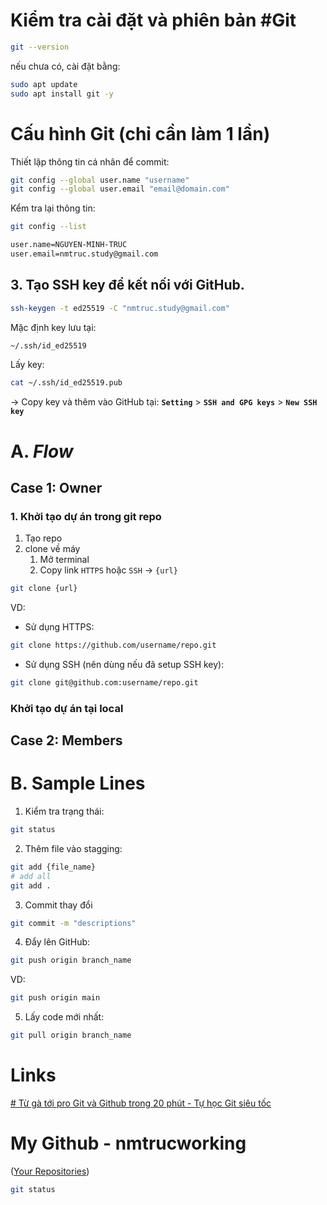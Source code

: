# Kiểm tra cài đặt và phiên bản #Git 
```bash
git --version
```
nếu chưa có, cài đặt bằng:
```bash
sudo apt update
sudo apt install git -y
```
# Cấu hình Git (chỉ cần làm 1 lần)
Thiết lập thông tin cá nhân để commit:
```bash
git config --global user.name "username"
git config --global user.email "email@domain.com"
```
Kểm tra lại thông tin:
```bash
git config --list

user.name=NGUYEN-MINH-TRUC
user.email=nmtruc.study@gmail.com
```
## 3. Tạo SSH key để kết nối với GitHub.
```bash
ssh-keygen -t ed25519 -C "nmtruc.study@gmail.com"
```
Mặc định key lưu tại:
```bash
~/.ssh/id_ed25519
```
Lấy key:
```bash
cat ~/.ssh/id_ed25519.pub
```
-> Copy key và thêm vào GitHub tại:
**`Setting`** > **`SSH and GPG keys`** > **`New SSH key`**
# A. *Flow*
## **Case 1**: Owner
### **1. Khởi tạo dự án trong git repo**
1. Tạo repo
2. clone về máy
	1. Mở terminal
	2. Copy link `HTTPS` hoặc `SSH` -> `{url}`
```bash
git clone {url}
```
VD:
- Sử dụng HTTPS:
```bash
git clone https://github.com/username/repo.git
```
- Sử dụng SSH (nên dùng nếu đã setup SSH key):
```bash
git clone git@github.com:username/repo.git
```
### **Khởi tạo dự án tại local**


## **Case 2**: Members

# B. Sample Lines
1. Kiểm tra trạng thái:
```bash
git status
```
2. Thêm file vào stagging:
```bash
git add {file_name}
# add all
git add .
```
3. Commit thay đổi
```bash
git commit -m "descriptions"
```
4. Đẩy lên GitHub:
```bash
git push origin branch_name
```
VD:
```bash
git push origin main
```
5. Lấy code mới nhất:
```bash
git pull origin branch_name
```
# Links
[# Từ gà tới pro Git và Github trong 20 phút - Tự học Git siêu tốc](https://youtu.be/1JuYQgpbrW0)
# My Github - nmtrucworking
([Your Repositories](https://github.com/nmtrucworking?tab=repositories))


```bash
git status
```

```bash

```